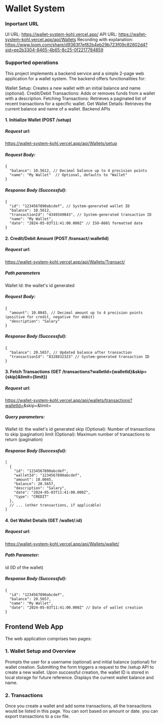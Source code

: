 # Wallet System

### Inportant URL
UI URL: https://wallet-system-kohl.vercel.app/
API URL: https://wallet-system-kohl.vercel.app/api/Wallets
Recording with explanation: https://www.loom.com/share/d9363f7ef82b4eb29b723f09c82602d4?sid=ee2b3304-8465-4b65-8c25-0f2217784859

### Supported operations

This project implements a backend service and a simple 2-page web application for a wallet system. The backend offers functionalities for:

Wallet Setup: Creates a new wallet with an initial balance and name (optional).
Credit/Debit Transactions: Adds or removes funds from a wallet with a description.
Fetching Transactions: Retrieves a paginated list of recent transactions for a specific wallet.
Get Wallet Details: Retrieves the current balance and name of a wallet.
Backend APIs

#### 1. Initialize Wallet (POST /setup)

##### Request url:
 https://wallet-system-kohl.vercel.app/api/Wallets/setup
##### Request Body:

```
{
  "balance": 10.5612, // Decimal balance up to 4 precision points
  "name": "My Wallet"  // Optional, defaults to "Wallet"
}
```

##### Response Body (Successful):
```
{
  "id": "1234567890abcdef", // System-generated wallet ID
  "balance": 10.5612,
  "transactionId": "4349349843", // System-generated transaction ID
  "name": "My Wallet",
  "date": "2024-05-03T11:41:00.000Z" // ISO-8601 formatted date
}
```
#### 2. Credit/Debit Amount (POST /transact/:walletId)

##### Request url: 
https://wallet-system-kohl.vercel.app/api/Wallets/Transact/<walletId>
##### Path parameters
Wallet Id: the wallet's id generated
##### Request Body:
```
{
  "amount": 10.0045, // Decimal amount up to 4 precision points (positive for credit, negative for debit)
  "description": "Salary"
}
```

##### Response Body (Successful):
```
{
  "balance": 20.5657, // Updated balance after transaction
  "transactionId": "8328832323" // System-generated transaction ID
}
```

#### 3. Fetch Transactions (GET /transactions?walletId={walletId}&skip={skip}&limit={limit})

##### Request url:
 https://wallet-system-kohl.vercel.app/api/wallets/transactions?walletId=<walletId>&skip=<skip>&limit=<limit>
##### Query parameters:
Wallet Id: the wallet's id generated
skip (Optional): Number of transactions to skip (pagination)
limit (Optional): Maximum number of transactions to return (pagination)
##### Response Body (Successful):
```
[
  {
    "id": "1234567890abcdef",
    "walletId": "1234567890abcdef",
    "amount": 10.0045,
    "balance": 20.5657,
    "description": "Salary",
    "date": "2024-05-03T11:41:00.000Z",
    "type": "CREDIT"
  },
  // ... (other transactions, if applicable)
]
```
#### 4. Get Wallet Details (GET /wallet/:id)

##### Request url:
https://wallet-system-kohl.vercel.app/api/Wallets/wallet/<walletId>
##### Path Parameter: 
id (ID of the wallet)
##### Response Body (Successful):
```
{
  "id": "1234567890abcdef",
  "balance": 20.5657,
  "name": "My Wallet",
  "date": "2024-05-03T11:41:00.000Z" // Date of wallet creation
}
```

## Frontend Web App

The web application comprises two pages:

### 1. Wallet Setup and Overview

Prompts the user for a username (optional) and initial balance (optional) for wallet creation.
Submitting the form triggers a request to the /setup API to create a new wallet.
Upon successful creation, the wallet ID is stored in local storage for future reference.
Displays the current wallet balance and name.

### 2. Transactions

Once you create a wallet and add some transactions, all the transactions would be listed in this page. You can sort based on amount or date. you can export transactions to a csv file.